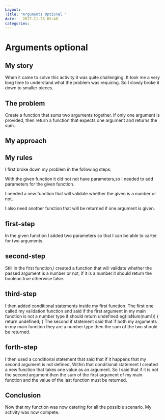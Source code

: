 ```yaml
---
Layout: 
Title: "Arguments Optional "
date:   2017-11-23 09:40
categories: 
---
```

# Arguments optional
## My story
When it came to solve this activity it was quite challenging.
It took me a very long time to understand what the problem was requiring.
So I slowly broke it down to smaller pieces.

## The problem
Create a function that sums two arguments together.
If only one argument is provided, then return a function that expects one argument and returns the sum.

## My approach 
## My rules 
I first broke down my problem in the following steps:

With the given function it did not not have parameters,so I needed to add parameters for the given function.

I needed a new function that will validate whether the given is a number or not.

I also need another function that will be returned if one argument is given.

## first-step
In the given function I added two  parameters so that I can be able to carter for two arguments.
## second-step
Still in the first function,I created a function that will validate whether the passed argument is a number or not,
if it is a number it should return the boolean true otherwise false.
## third-step
I then added conditional statements inside my first function.
The first one called my validation function and said if the first argument in my main function is not a number type it should return undefined 
eg(!isNum(num1)) {
        return undefined;
    }
The second if statement said that if both my arguments in my main function they are a number type then the sum of the two should be returned.
## forth-step

I then used a conditional statement  that said that if it happens that my second argument is not defined,
Within that conditional statement I created a new function that takes one value as an argument.
So I said that if it is not the second argument then the sum of the first argument of my main function and the value of the last function 
must be returned.

## Conclusion
Now that my function was now catering for all the possible scenario.
My activity was now compete.